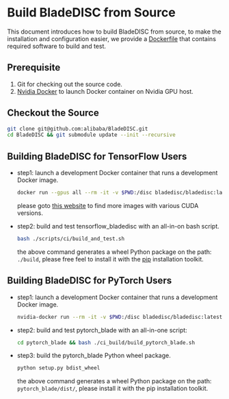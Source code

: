# Build BladeDISC from Source

This document introduces how to build BladeDISC from source,
to make the installation and configuration easier, we provide a
[Dockerfile](/docker/dev/Dockerfile) that contains required software
to build and test.

## Prerequisite

1. Git for checking out the source code.
1. [Nvidia Docker](https://docs.nvidia.com/datacenter/cloud-native/container-toolkit/install-guide.html)
to launch Docker container on Nvidia GPU host.

## Checkout the Source

``` bash
git clone git@github.com:alibaba/BladeDISC.git
cd BladeDISC && git submodule update --init --recursive
```

## Building BladeDISC for TensorFlow Users

- step1: launch a development Docker container that runs a
development Docker image.

    ``` bash
    docker run --gpus all --rm -it -v $PWD:/disc bladedisc/bladedisc:latest-devel-cuda11.0 bash
    ```

    please goto [this website](https://hub.docker.com/r/bladedisc/bladedisc/tags?page=1&name=devel) to
    find more images with various CUDA versions.

- step2: build and test tensorflow_bladedisc with an all-in-on bash script.

    ``` bash
    bash ./scripts/ci/build_and_test.sh
    ```

    the above command generates a wheel Python package on the path: `./build`,
    please free feel to install it with the [pip](https://pip.pypa.io/en/stable/installation/)
    installation toolkit.

## Building BladeDISC for PyTorch Users

- step1: launch a development Docker container that runs a
development Docker image.

    ``` bash
    nvidia-docker run --rm -it -v $PWD:/disc bladedisc/bladedisc:latest-devel-cuda11.0 bash
    ```

- step2: build and test pytorch_blade with an all-in-one script:

    ``` bash
    cd pytorch_blade && bash ./ci_build/build_pytorch_blade.sh
    ```

- step3: build the pytorch_blade Python wheel package.

    ``` bash
    python setup.py bdist_wheel 
    ```

    the above command generates a wheel Python package on the path: `pytorch_blade/dist/`,
    please install it with the pip installation toolkit.
